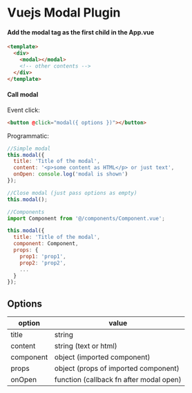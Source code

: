 # Vuejs Modal Plugin

####  Add the modal tag as the first child in the App.vue
```html
<template>
  <div>
    <modal></modal>
    <!-- other contents -->
  </div>
</template>
```

#### Call modal
Event click:
```html
<button @click="modal({ options })"></button>
```

Programmatic:
```javascript
//Simple modal
this.modal({
  title: 'Title of the modal',
  content: '<p>some content as HTML</p> or just text',
  onOpen: console.log('modal is shown')
});

//Close modal (just pass options as empty)
this.modal();

//Components
import Component from '@/components/Component.vue';

this.modal({
  title: 'Title of the modal',
  component: Component,
  props: {
    prop1: 'prop1',
    prop2: 'prop2',
    ...
  }
});

```

## Options
option | value
------ | -----
title | string
content | string (text or html)
component | object (imported component)
props | object (props of imported component)
onOpen | function (callback fn after modal open)
